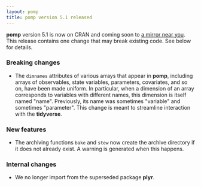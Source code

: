 ```yaml
---
layout: pomp
title: pomp version 5.1 released
---
```

    
**pomp** version 5.1 is now on CRAN and coming soon to [a mirror near you](https://cran.r-project.org/mirrors.html).
This release contains one change that may break existing code.
See below for details.

### Breaking changes

- The `dimnames` attributes of various arrays that appear in **pomp**, including arrays of observables, state variables, parameters, covariates, and so on, have been made uniform.
  In particular, when a dimension of an array corresponds to variables with different names, this dimension is itself named "name".
  Previously, its name was sometimes "variable" and sometimes "parameter".
  This change is meant to streamline interaction with the **tidyverse**.

### New features

- The archiving functions `bake` and `stew` now create the archive directory if it does not already exist.
  A warning is generated when this happens.

### Internal changes

- We no longer import from the superseded package **plyr**.
